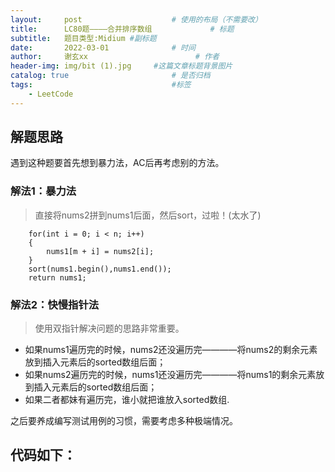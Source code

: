 ```yaml
---
layout:     post   				    # 使用的布局（不需要改）
title:      LC80题————合并排序数组				# 标题 
subtitle:   题目类型:Midium #副标题
date:       2022-03-01 				# 时间
author:     谢玄xx 						# 作者
header-img: img/bit (1).jpg 	#这篇文章标题背景图片
catalog: true 						# 是否归档
tags:								#标签
    - LeetCode
---
```


## 解题思路
遇到这种题要首先想到暴力法，AC后再考虑别的方法。

### 解法1：暴力法

> 直接将nums2拼到nums1后面，然后sort，过啦！(太水了)


        for(int i = 0; i < n; i++)
        {
            nums1[m + i] = nums2[i]; 
        }
        sort(nums1.begin(),nums1.end());
        return nums1;


### 解法2：快慢指针法
> 使用双指针解决问题的思路非常重要。
* 如果nums1遍历完的时候，nums2还没遍历完————将nums2的剩余元素放到插入元素后的sorted数组后面；
* 如果nums2遍历完的时候，nums1还没遍历完————将nums1的剩余元素放到插入元素后的sorted数组后面；
* 如果二者都妹有遍历完，谁小就把谁放入sorted数组.

之后要养成编写测试用例的习惯，需要考虑多种极端情况。


## 代码如下：
